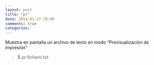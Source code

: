 ```yaml
---
layout: post
title: "pr"
date: 2014-01-27 20:09
comments: true
categories: 
---
```

Muestra en pantalla un archivo de texto en modo “Previsualización de impresión”

>$ pr fichero.txt

